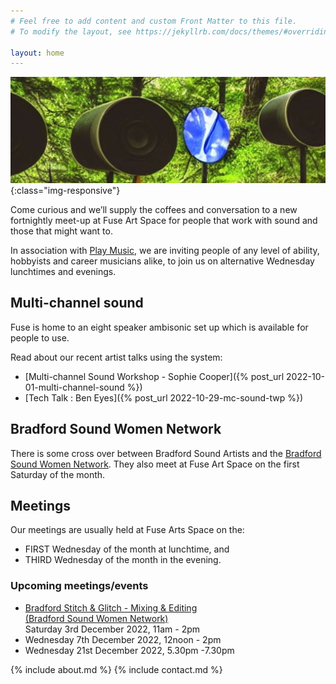 ```yaml
---
# Feel free to add content and custom Front Matter to this file.
# To modify the layout, see https://jekyllrb.com/docs/themes/#overriding-theme-defaults

layout: home
---
```

![Bradford Sound Artists](assets/images/BradfordSoundArtists_banner.jpg){:class="img-responsive"}

Come curious and we’ll supply the coffees and conversation to a new fortnightly meet-up at Fuse Art Space for people that work with sound and those that might want to.

In association with [Play Music](https://playmusicproject.org.uk/), we are inviting people of any level of ability, hobbyists and career musicians alike, to join us on alternative Wednesday lunchtimes and evenings. 

## Multi-channel sound

Fuse is home to an eight speaker ambisonic set up which is available for people to use.

Read about our recent artist talks using the system:

* [Multi-channel Sound Workshop - Sophie Cooper]({% post_url 2022-10-01-multi-channel-sound %})
* [Tech Talk : Ben Eyes]({% post_url 2022-10-29-mc-sound-twp %})

## Bradford Sound Women Network

There is some cross over between Bradford Sound Artists and the [Bradford Sound Women Network](https://www.facebook.com/profile.php?id=100086324751416). They also meet at Fuse Art Space on the first Saturday of the month.

## Meetings

Our meetings are usually held at Fuse Arts Space on the:

* FIRST Wednesday of the month at lunchtime, and
* THIRD Wednesday of the month in the evening.

### Upcoming meetings/events

* [Bradford Stitch & Glitch - Mixing & Editing](https://www.facebook.com/events/655227616134518/) <br/>[(Bradford Sound Women Network)](https://www.facebook.com/profile.php?id=100086324751416)<br/>Saturday 3rd December 2022, 11am - 2pm 
* Wednesday 7th December 2022, 12noon - 2pm
* Wednesday 21st December 2022, 5.30pm -7.30pm



{% include about.md %}
{% include contact.md %}
